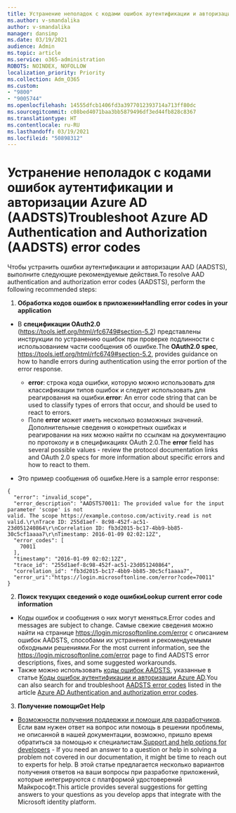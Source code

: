 ```yaml
---
title: Устранение неполадок с кодами ошибок аутентификации и авторизации Azure AD (AADSTS)
ms.author: v-smandalika
author: v-smandalika
manager: dansimp
ms.date: 03/19/2021
audience: Admin
ms.topic: article
ms.service: o365-administration
ROBOTS: NOINDEX, NOFOLLOW
localization_priority: Priority
ms.collection: Adm_O365
ms.custom:
- "9800"
- "9005744"
ms.openlocfilehash: 14555dfcb1406fd3a3977012393714a713ff80dc
ms.sourcegitcommit: c08bed4071baa3bb5879496df3ed44fb828c8367
ms.translationtype: HT
ms.contentlocale: ru-RU
ms.lasthandoff: 03/19/2021
ms.locfileid: "50898312"
---
```

# <a name="troubleshoot-azure-ad-authentication-and-authorization-aadsts-error-codes"></a><span data-ttu-id="de316-102">Устранение неполадок с кодами ошибок аутентификации и авторизации Azure AD (AADSTS)</span><span class="sxs-lookup"><span data-stu-id="de316-102">Troubleshoot Azure AD Authentication and Authorization (AADSTS) error codes</span></span>

<span data-ttu-id="de316-103">Чтобы устранить ошибки аутентификации и авторизации AAD (AADSTS), выполните следующие рекомендуемые действия.</span><span class="sxs-lookup"><span data-stu-id="de316-103">To resolve AAD authentication and authorization error codes (AADSTS), perform the following recommended steps:</span></span>

1. <span data-ttu-id="de316-104">**Обработка кодов ошибок в приложении**</span><span class="sxs-lookup"><span data-stu-id="de316-104">**Handling error codes in your application**</span></span>

- <span data-ttu-id="de316-105">В **спецификации OAuth2.0** (https://tools.ietf.org/html/rfc6749#section-5.2) представлены инструкции по устранению ошибок при проверке подлинности с использованием части сообщения об ошибке.</span><span class="sxs-lookup"><span data-stu-id="de316-105">The **OAuth2.0 spec**, https://tools.ietf.org/html/rfc6749#section-5.2, provides guidance on how to handle errors during authentication using the error portion of the error response.</span></span>

    - <span data-ttu-id="de316-106">**error**: строка кода ошибки, которую можно использовать для классификации типов ошибок и следует использовать для реагирования на ошибки.</span><span class="sxs-lookup"><span data-stu-id="de316-106">**error**: An error code string that can be used to classify types of errors that occur, and should be used to react to errors.</span></span>
    - <span data-ttu-id="de316-107">Поле **error** может иметь несколько возможных значений. Дополнительные сведения о конкретных ошибках и реагировании на них можно найти по ссылкам на документацию по протоколу и в спецификациях OAuth 2.0.</span><span class="sxs-lookup"><span data-stu-id="de316-107">The **error** field has several possible values - review the protocol documentation links and OAuth 2.0 specs for more information about specific errors and how to react to them.</span></span>

- <span data-ttu-id="de316-108">Это пример сообщения об ошибке.</span><span class="sxs-lookup"><span data-stu-id="de316-108">Here is a sample error response:</span></span>
```
{
  "error": "invalid_scope",
  "error_description": "AADSTS70011: The provided value for the input parameter 'scope' is not 
valid. The scope https://example.contoso.com/activity.read is not valid.\r\nTrace ID: 255d1aef- 8c98-452f-ac51-23d051240864\r\nCorrelation ID: fb3d2015-bc17-4bb9-bb85-30c5cf1aaaa7\r\nTimestamp: 2016-01-09 02:02:12Z",
  "error_codes": [
    70011
  ],
  "timestamp": "2016-01-09 02:02:12Z",
  "trace_id": "255d1aef-8c98-452f-ac51-23d051240864",
  "correlation_id": "fb3d2015-bc17-4bb9-bb85-30c5cf1aaaa7", 
  "error_uri":"https://login.microsoftonline.com/error?code=70011"
}
```
2. <span data-ttu-id="de316-109">**Поиск текущих сведений о коде ошибки**</span><span class="sxs-lookup"><span data-stu-id="de316-109">**Lookup current error code information**</span></span>

- <span data-ttu-id="de316-110">Коды ошибок и сообщения о них могут меняться.</span><span class="sxs-lookup"><span data-stu-id="de316-110">Error codes and messages are subject to change.</span></span> <span data-ttu-id="de316-111">Самые свежие сведения можно найти на странице https://login.microsoftonline.com/error с описанием ошибок AADSTS, способами их устранения и рекомендуемыми обходными решениями.</span><span class="sxs-lookup"><span data-stu-id="de316-111">For the most current information, see the https://login.microsoftonline.com/error page to find AADSTS error descriptions, fixes, and some suggested workarounds.</span></span>
- <span data-ttu-id="de316-112">Также можно использовать [коды ошибок AADSTS](https://docs.microsoft.com/azure/active-directory/develop/reference-aadsts-error-codes#aadsts-error-codes), указанные в статье [Коды ошибок аутентификации и авторизации Azure AD](https://docs.microsoft.com/azure/active-directory/develop/reference-aadsts-error-codes#handling-error-codes-in-your-application).</span><span class="sxs-lookup"><span data-stu-id="de316-112">You can also search for and troubleshoot [AADSTS error codes](https://docs.microsoft.com/azure/active-directory/develop/reference-aadsts-error-codes#aadsts-error-codes) listed in the article [Azure AD Authentication and authorization error codes](https://docs.microsoft.com/azure/active-directory/develop/reference-aadsts-error-codes#handling-error-codes-in-your-application).</span></span>

3. <span data-ttu-id="de316-113">**Получение помощи**</span><span class="sxs-lookup"><span data-stu-id="de316-113">**Get Help**</span></span>

- <span data-ttu-id="de316-114">[Возможности получения поддержки и помощи для разработчиков](https://docs.microsoft.com/azure/active-directory/develop/developer-support-help-options). Если вам нужен ответ на вопрос или помощь в решении проблемы, не описанной в нашей документации, возможно, пришло время обратиться за помощью к специалистам.</span><span class="sxs-lookup"><span data-stu-id="de316-114">[Support and help options for developers](https://docs.microsoft.com/azure/active-directory/develop/developer-support-help-options) - If you need an answer to a question or help in solving a problem not covered in our documentation, it might be time to reach out to experts for help.</span></span> <span data-ttu-id="de316-115">В этой статье предлагается несколько вариантов получения ответов на ваши вопросы при разработке приложений, которые интегрируются с платформой удостоверений Майкрософт.</span><span class="sxs-lookup"><span data-stu-id="de316-115">This article provides several suggestions for getting answers to your questions as you develop apps that integrate with the Microsoft identity platform.</span></span>








